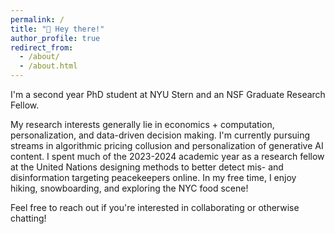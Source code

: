 ```yaml
---
permalink: /
title: "👋 Hey there!"
author_profile: true
redirect_from: 
  - /about/
  - /about.html
---
```


I'm a second year PhD student at NYU Stern and an NSF Graduate Research Fellow.

My research interests generally lie in economics + computation, personalization, and data-driven decision making. I'm currently pursuing streams in algorithmic pricing collusion and personalization of generative AI content. I spent much of the 2023-2024 academic year as a research fellow at the United Nations designing methods to better detect mis- and disinformation targeting peacekeepers online. In my free time, I enjoy hiking, snowboarding, and exploring the NYC food scene!

Feel free to reach out if you're interested in collaborating or otherwise chatting!